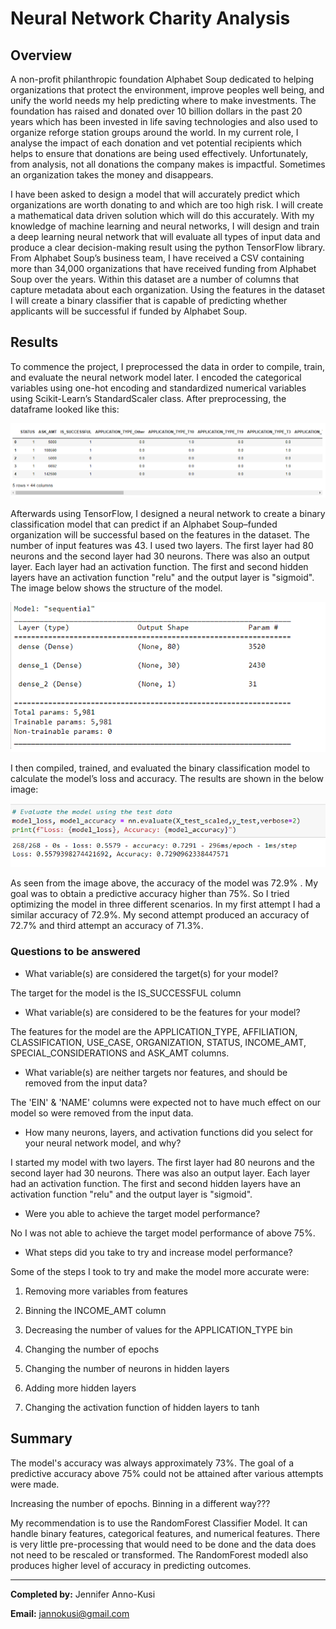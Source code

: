 # Neural Network Charity Analysis

## Overview


A non-profit philanthropic foundation Alphabet Soup dedicated to helping organizations that protect the environment, improve peoples well being, and unify the world  needs my help predicting where to make investments. The foundation has raised and donated over 10 billion dollars in the past 20 years which has been invested in life saving technologies and also used to organize reforge station groups around the world. In my current role, I analyse the impact of each donation and vet potential recipients which helps to ensure that donations are being used effectively. Unfortunately, from analysis, not all donations the company makes is impactful. Sometimes an organization takes the money and disappears.

I have been asked to design a model that will accurately predict which organizations are worth donating to and which are too high risk. I will create a mathematical data driven solution which will do this accurately. With my knowledge of machine learning and neural networks, I will design and train a deep learning neural network that will evaluate all types of input data and produce a clear decision-making result using the python TensorFlow library. From Alphabet Soup’s business team, I have received a CSV containing more than 34,000 organizations that have received funding from Alphabet Soup over the years. Within this dataset are a number of columns that capture metadata about each organization. Using the features in the dataset I will create a binary classifier that is capable of predicting whether applicants will be successful if funded by Alphabet Soup.

## Results
To commence the project, I preprocessed the data in order to compile, train, and evaluate the neural network model later. I encoded the categorical variables using one-hot encoding and standardized numerical variables using Scikit-Learn’s StandardScaler class. After preprocessing, the dataframe looked like this:

![image1](https://github.com/GerlechJen/Neural_Network_Charity_Analysis/blob/main/IMAGES/image2.png)

Afterwards using TensorFlow, I designed a neural network to create a binary classification model that can predict if an Alphabet Soup–funded organization will be successful based on the features in the dataset. The number of input features was 43. I used two layers. The first layer had 80 neurons and the second layer had 30 neurons. There was also an output layer. Each layer had an activation function. The first and second hidden layers have an activation function "relu" and the output layer is "sigmoid". The image below shows the structure of the model. 

![image](https://github.com/GerlechJen/Neural_Network_Charity_Analysis/blob/main/IMAGES/model_structure.png)

I then compiled, trained, and evaluated the binary classification model to calculate the model’s loss and accuracy. The results are shown in the below image:

![image4](https://github.com/GerlechJen/Neural_Network_Charity_Analysis/blob/main/IMAGES/model_performance.png)

As seen from the image above, the accuracy of the model was 72.9% . My goal was to obtain a predictive accuracy higher than 75%. So I tried optimizing the model in three different scenarios. In my first attempt I had a similar accuracy of 72.9%. My second attempt produced an accuracy of 72.7% and third attempt an accuracy of 71.3%.

### Questions to be answered 

- What variable(s) are considered the target(s) for your model?

The target for the model is the IS_SUCCESSFUL column

- What variable(s) are considered to be the features for your model?

The features for the model are the APPLICATION_TYPE, AFFILIATION, CLASSIFICATION, USE_CASE, ORGANIZATION, STATUS, INCOME_AMT, SPECIAL_CONSIDERATIONS and ASK_AMT        columns.

- What variable(s) are neither targets nor features, and should be removed from the input data?

The 'EIN' & 'NAME' columns were expected not to have much effect on our model so were removed from the input data. 

- How many neurons, layers, and activation functions did you select for your neural network model, and why?

I started my model with two layers. The first layer had 80 neurons and the second layer had 30 neurons. There was also an output layer. Each layer had an activation function. The first and second hidden layers have an activation function "relu" and the output layer is "sigmoid". 

- Were you able to achieve the target model performance?

No I was not able to achieve the target model performance of above 75%.

- What steps did you take to try and increase model performance?

Some of the steps I took to try and make the model more accurate were:

1. Removing more variables from features

2. Binning the INCOME_AMT column

3. Decreasing the number of values for the APPLICATION_TYPE bin 

4. Changing the number of epochs

5. Changing the number of neurons in hidden layers

6. Adding more hidden layers

7. Changing the activation function of hidden layers to tanh


## Summary
The model's accuracy was always approximately 73%. The goal of a predictive accuracy above 75%  could not be attained after various attempts were made. 


Increasing the number of epochs.
Binning in a different way???

My recommendation is to use the RandomForest Classifier Model. It can handle binary features, categorical features, and numerical features. There is very little pre-processing that would need to be done and the data does not need to be rescaled or transformed. The RandomForest modedl also produces higher level of accuracy in predicting outcomes. 

----

**Completed by:** Jennifer Anno-Kusi

**Email:** jannokusi@gmail.com 
